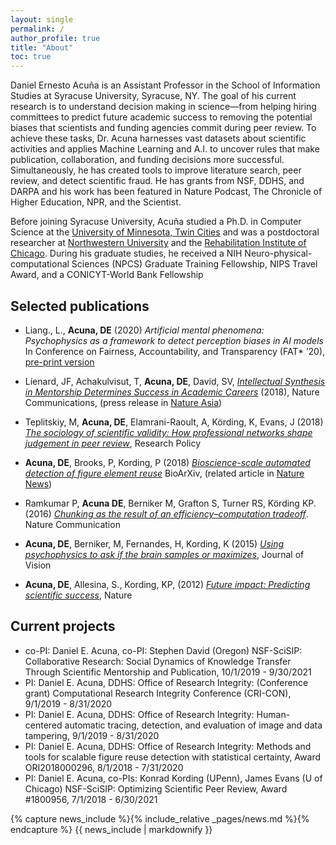 ```yaml
---
layout: single
permalink: /
author_profile: true
title: "About"
toc: true
---
```


Daniel Ernesto Acuña is an Assistant Professor in the School of Information Studies at Syracuse University, Syracuse, NY. The goal of his current research is to understand decision making in science—from helping hiring committees to predict future academic success to removing the potential biases that scientists and funding agencies commit during peer review. To achieve these tasks, Dr. Acuna harnesses vast datasets about scientific activities and applies Machine Learning and A.I. to uncover rules that make publication, collaboration, and funding decisions more successful. Simultaneously, he has created tools to improve literature search, peer review, and detect scientific fraud. He has grants from NSF, DDHS, and DARPA and his work has been featured in Nature Podcast, The Chronicle of Higher Education, NPR, and the Scientist.

Before joining Syracuse University, Acuña studied a Ph.D. in Computer Science at the [University of Minnesota, Twin Cities](https://www.cs.umn.edu/) and was a postdoctoral researcher at [Northwestern University](https://www.northwestern.edu/) and the [Rehabilitation Institute of Chicago](https://www.sralab.org/). During his graduate studies, he received a NIH Neuro-physical-computational Sciences (NPCS) Graduate Training Fellowship, NIPS Travel Award, and a CONICYT-World Bank Fellowship

## Selected publications

- Liang., L., **Acuna, DE** (2020) _Artificial mental phenomena: Psychophysics as a framework to detect perception biases in AI models_ In Conference on Fairness, Accountability, and Transparency (FAT* ’20), [pre-print version](https://arxiv.org/abs/1912.10818)

- Líenard, JF, Achakulvisut, T, **Acuna, DE**, David, SV, [_Intellectual Synthesis in Mentorship Determines Success in Academic Careers_](https://www.nature.com/articles/s41467-018-07034-y) (2018), Nature Communications, (press release in [Nature Asia](https://www.natureasia.com/en/research/highlight/12793))
- Teplitskiy, M, **Acuna, DE**, Elamrani-Raoult, A, Körding, K, Evans, J (2018) [_The sociology of scientific validity: How professional networks shape judgement in peer review_](https://www.sciencedirect.com/science/article/pii/S0048733318301598), Research Policy
- **Acuna, DE**, Brooks, P, Kording, P (2018) [_Bioscience-scale automated detection of figure element reuse_](https://arxiv.org/pdf/1802.01270.pdf) BioArXiv, (related article in [Nature News](https://www.nature.com/articles/d41586-018-02421-3))
- Ramkumar P, __Acuna DE__, Berniker M, Grafton S, Turner RS, Körding KP. (2016) [_Chunking as the result of an efficiency–computation tradeoff_](https://www.nature.com/articles/ncomms12176). Nature Communication
- __Acuna, DE__, Berniker, M, Fernandes, H, Kording, K (2015) [_Using psychophysics to ask if the brain samples or maximizes_](https://jov.arvojournals.org/article.aspx?articleid=2213288), Journal of Vision
- __Acuna, DE__, Allesina, S., Kording, KP, (2012) [_Future impact: Predicting scientific success_](https://www.nature.com/articles/489201a), Nature

## Current projects

- co-PI: Daniel E. Acuna, co-PI: Stephen David (Oregon) NSF-SciSIP: Collaborative Research: Social Dynamics of Knowledge Transfer Through Scientific Mentorship and Publication, 10/1/2019 - 9/30/2021
- PI: Daniel E. Acuna, DDHS: Office of Research Integrity: (Conference grant) Computational Research Integrity Conference (CRI-CON), 9/1/2019 - 8/31/2020
- PI: Daniel E. Acuna, DDHS: Office of Research Integrity: Human-centered automatic tracing, detection, and evaluation of image and data tampering, 9/1/2019 - 8/31/2020
- PI: Daniel E. Acuna, DDHS: Office of Research Integrity: Methods and tools for scalable figure reuse detection with statistical certainty, Award ORI2018000296, 8/1/2018 - 7/31/2020
- PI: Daniel E. Acuna, co-PIs: Konrad Kording (UPenn), James Evans (U of Chicago) NSF-SciSIP: Optimizing Scientific Peer Review, Award #1800956, 7/1/2018 - 6/30/2021

{% capture news_include %}{% include_relative _pages/news.md %}{% endcapture %}
{{ news_include | markdownify }}
